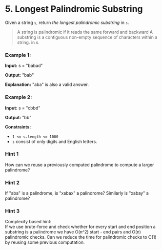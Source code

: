 # 5. Longest Palindromic Substring
Given a string `s`, return *the longest palindromic substring* in `s`.
> A string is palindromic if it reads the same forward and backward
> A substring is a contiguous non-empty sequence of characters within a string.
in s.

### Example 1:
**Input:** s = "babad"

**Output:** "bab"

**Explanation:** "aba" is also a valid answer.

### Example 2:
**Input:** s = "cbbd"

**Output:** "bb"

**Constraints:**

-   `1 <= s.length <= 1000`
-   `s` consist of only digits and English letters.



### Hint 1
How can we reuse a previously computed palindrome to compute a larger palindrome?

### Hint 2
If "aba" is a palindrome, is "xabax" a palindrome? Similarly is "xabay" a palindrome?

### Hint 3
Complexity based hint:\
If we use brute-force and check whether for every start and end position a substring is a palindrome we have O(n^2) start - end pairs and O(n) palindromic checks. Can we reduce the time for palindromic checks to O(1) by reusing some previous computation.